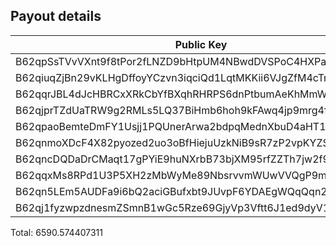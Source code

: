 Payout details
--------------

| Public Key                                              | Amount        | Fee       |
|---------------------------------------------------------|---------------|-----------|
| B62qpSsTVvVXnt9f8tPor2fLNZD9bHtpUM4NBwdDVSPoC4HXPaHREyQ | 230441770457  | 100000000 |
| B62qiuqZjBn29vKLHgDffoyYCzvn3iqciQd1LqtMKKii6VJgZfM4cTm | 6985361146    | 100000000 |
| B62qqrJBL4dJcHBRCxXRkCbYfBXqhRHRPS6dnPtbumAeKhMmWzQ3c4b | 1580694142291 | 100000000 |
| B62qjprTZdUaTRW9g2RMLs5LQ37BiHmb6hoh9kFAwq4jp9mrg4fLJvK | 1580694142291 | 100000000 |
| B62qpaoBemteDmFY1Usjj1PQUnerArwa2bdpqMednXbuD4aHT1ryHCe | 3163293912170 | 100000000 |
| B62qnmoXDcF4X82pyozed2uo3oBfHiejuUzkNiB9sR7zP2vpKYZSrKf | 138006        | 100000000 |
| B62qncDQDaDrCMaqt17gPYiE9huNXrbB73bjXM95rfZZTh7jw2f9EvR | 278715659     | 100000000 |
| B62qqxMs8RPd1U3P5XH2zMbWyMe89NbsrvvmWUwVVQgP9mNwZFVAGAx | 1091904391    | 100000000 |
| B62qn5LEm5AUDFa9i6bQ2aciGBufxbt9JUvpF6YDAEgWQqQqn2MSnr7 | 26006587570   | 100000000 |
| B62qj1fyzwpzdnesmZSmnB1wGc5Rze69GjyVp3Vftt6J1ed9dyV1BT9 | 87733330      | 100000000 |

Total: 6590.574407311

